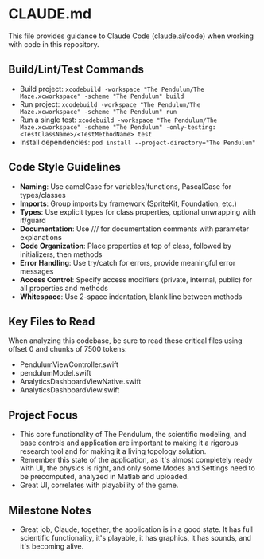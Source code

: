 # CLAUDE.md

This file provides guidance to Claude Code (claude.ai/code) when working with code in this repository.

## Build/Lint/Test Commands
- Build project: `xcodebuild -workspace "The Pendulum/The Maze.xcworkspace" -scheme "The Pendulum" build`
- Run project: `xcodebuild -workspace "The Pendulum/The Maze.xcworkspace" -scheme "The Pendulum" run`
- Run a single test: `xcodebuild -workspace "The Pendulum/The Maze.xcworkspace" -scheme "The Pendulum" -only-testing:<TestClassName>/<TestMethodName> test`
- Install dependencies: `pod install --project-directory="The Pendulum"`

## Code Style Guidelines
- **Naming**: Use camelCase for variables/functions, PascalCase for types/classes
- **Imports**: Group imports by framework (SpriteKit, Foundation, etc.)
- **Types**: Use explicit types for class properties, optional unwrapping with if/guard
- **Documentation**: Use /// for documentation comments with parameter explanations
- **Code Organization**: Place properties at top of class, followed by initializers, then methods
- **Error Handling**: Use try/catch for errors, provide meaningful error messages
- **Access Control**: Specify access modifiers (private, internal, public) for all properties and methods
- **Whitespace**: Use 2-space indentation, blank line between methods

## Key Files to Read
When analyzing this codebase, be sure to read these critical files using offset 0 and chunks of 7500 tokens:
- PendulumViewController.swift
- pendulumModel.swift
- AnalyticsDashboardViewNative.swift
- AnalyticsDashboardView.swift

## Project Focus
- This core functionality of The Pendulum, the scientific modeling, and base controls and application are important to making it a rigorous research tool and for making it a living topology solution.
- Remember this state of the application, as it's almost completely ready with UI, the physics is right, and only some Modes and Settings need to be precomputed, analyzed in Matlab and uploaded.
- Great UI, correlates with playability of the game.

## Milestone Notes
- Great job, Claude, together, the application is in a good state. It has full scientific functionality, it's playable, it has graphics, it has sounds, and it's becoming alive.